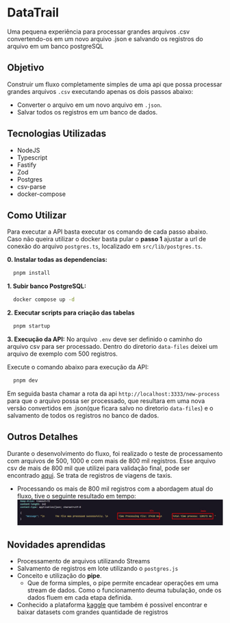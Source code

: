 # DataTrail

Uma pequena experiência para processar grandes arquivos .csv convertendo-os em um novo arquivo .json e salvando os registros do arquivo em um banco postgreSQL

## Objetivo

Construir um fluxo completamente simples de uma api que possa processar grandes arquivos `.csv` executando apenas os dois passos abaixo:

- Converter o arquivo em um novo arquivo em `.json`.
- Salvar todos os registros em um banco de dados.

## Tecnologias Utilizadas

- NodeJS
- Typescript
- Fastify
- Zod
- Postgres
- csv-parse
- docker-compose

## Como Utilizar

Para executar a API basta executar os comando de cada passo abaixo.
Caso não queira utilizar o docker basta pular o **passo 1** ajustar a url de conexão do arquivo `postgres.ts`, localizado em `src/lib/postgres.ts`.

**0. Instalar todas as dependencias:**

```bash
  pnpm install
```

**1. Subir banco PostgreSQL:**

```bash
  docker compose up -d
```

**2. Executar scripts para criação das tabelas**

```bash
  pnpm startup
```

**3. Execução da API:**
No arquivo `.env` deve ser definido o caminho do arquivo csv para ser processado. Dentro do diretorio `data-files` deixei um arquivo de exemplo com 500 registros.

Execute o comando abaixo para execução da API:

```bash
  pnpm dev
```

Em seguida basta chamar a rota da api `http://localhost:3333/new-process` para que o arquivo possa ser processado, que resultara em uma nova versão convertidos em .json(que ficara salvo no diretorio `data-files`) e o salvamento de todos os registros no banco de dados.

## Outros Detalhes

Durante o desenvolvimento do fluxo, foi realizado o teste de processamento com arquivos de 500, 1000 e com mais de 800 mil registros. Esse arquivo csv de mais de 800 mil que utilizei para validação final, pode ser encontrado [aqui](https://www.kaggle.com/datasets/adelanseur/taxi-trips-chicago-2024?rvi=1). Se trata de registros de viagens de taxis.

- Processando os mais de 800 mil registros com a abordagem atual do fluxo, tive o seguinte resultado em tempo:
  ![alt text](./.github/screenshot-processing.jpg)

## Novidades aprendidas

- Processamento de arquivos utilizando Streams
- Salvamento de registros em lote utilizando o `postgres.js`
- Conceito e utilização do **pipe**.
  - Que de forma simples, o pipe permite encadear operações em uma stream de dados. Como o funcionamento deuma tubulação, onde os dados fluem em cada etapa definida.
- Conhecido a plataforma [kaggle](https://www.kaggle.com/) que também é possivel encontrar e baixar datasets com grandes quantidade de registros
